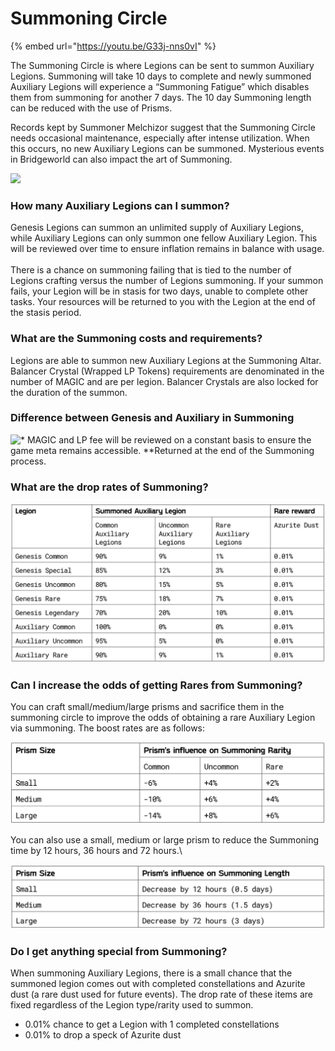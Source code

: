 # Summoning Circle

{% embed url="https://youtu.be/G33j-nns0vI" %}

The Summoning Circle is where Legions can be sent to summon Auxiliary Legions. Summoning will take 10 days to complete and newly summoned Auxiliary Legions will experience a “Summoning Fatigue” which disables them from summoning for another 7 days. The 10 day Summoning length can be reduced with the use of Prisms.&#x20;

Records kept by Summoner Melchizor suggest that the Summoning Circle needs occasional maintenance, especially after intense utilization. When this occurs, no new Auxiliary Legions can be summoned. Mysterious events in Bridgeworld can also impact the art of Summoning.

![](../../../.gitbook/assets/summoning\_final\_v01.jpg)

### **How many Auxiliary Legions can I summon?**

Genesis Legions can summon an unlimited supply of Auxiliary Legions, while Auxiliary Legions can only summon one fellow Auxiliary Legion. This will be reviewed over time to ensure inflation remains in balance with usage.\
\
There is a chance on summoning failing that is tied to the number of Legions crafting versus the number of Legions summoning. If your summon fails, your Legion will be in stasis for two days, unable to complete other tasks. Your resources will be returned to you with the Legion at the end of the stasis period.

### **What are the Summoning costs and requirements?**

Legions are able to summon new Auxiliary Legions at the Summoning Altar. Balancer Crystal (Wrapped LP Tokens) requirements are denominated in the number of MAGIC and are per legion. Balancer Crystals are also locked for the duration of the summon.

### **Difference between Genesis and Auxiliary in Summoning**

![\* MAGIC and LP fee will be reviewed on a constant basis to ensure the game meta remains accessible.&#x20;
\*\*Returned at the end of the Summoning process.](<../../../.gitbook/assets/image (17).png>)

### **What are the drop rates of Summoning?**

![Note: All summoned Legion has a 0.01% chance of obtaining 1 completed constellation.](<../../../.gitbook/assets/image (6).png>)

### **Can I increase the odds of getting Rares from Summoning?**

You can craft small/medium/large prisms and sacrifice them in the summoning circle to improve the odds of obtaining a rare Auxiliary Legion via summoning. The boost rates are as follows:

![Note: For example, using a large prism will decrease the odds of summoning a common Auxiliary by 14%, while also increasing the odds of obtaining an uncommon or rare.](<../../../.gitbook/assets/image (10).png>)

You can also use a small, medium or large prism to reduce the Summoning time by 12 hours, 36 hours and 72 hours.\


![](<../../../.gitbook/assets/image (7).png>)

### **Do I get anything special from Summoning?**

When summoning Auxiliary Legions, there is a small chance that the summoned legion comes out with completed constellations and Azurite dust (a rare dust used for future events). The drop rate of these items are fixed regardless of the Legion type/rarity used to summon.

* 0.01% chance to get a Legion with 1 completed constellations
* 0.01% to drop a speck of Azurite dust
